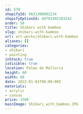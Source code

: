 ```yaml
---
id: 570
shopifyId: 9631300092234
shopifyOptionId: 49791992103242
order: 58
title: Shibari with bamboo
slug: shibari-with-bamboo
url: art-works/shibari-with-bamboo
aliases: []
categories:
- shibari
- painting
inStock: true
isVisible: true
location: Palma de Mallorca
height: 60
width: 60
date: 2022-01-01T00:00:00Z
materials:
- acrylic
- canvas
price: 1500
mainImage: Shibari_with_bamboo.JPG
---
```

